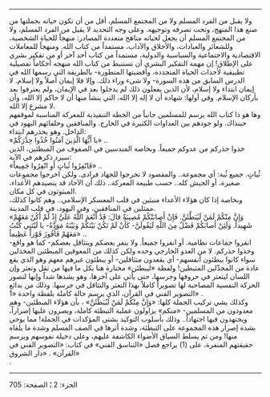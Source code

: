 ------------------------------------------------------------------------

ولا يقبل من الفرد المسلم ولا من المجتمع المسلم، أقل من أن تكون حياته
بجملتها من صنع هذا المنهج، وتحت تصرفه وتوجيهه. وعلى وجه التحديد لا يقبل
من الفرد المسلم، ولا من المجتمع المسلم أن يجعل لحياته مناهج متعددة
المصادر: منهجاً للحياة الشخصية، وللشعائر والعبادات، والأخلاق والآداب،
مستمداً من كتاب الله. ومنهجاً للمعاملات الاقتصادية والاجتماعية والسياسية
والدولية، مستمداً من كتاب أحد آخر أو من تفكير بشري على الإطلاق! إن مهمة
التفكير البشري أن تستنبط من كتاب الله منهجه أحكاماً تفصيلية تطبيقية
لأحداث الحياة المتجددة، وأقضيتها المتطورة- بالطريقة التي رسمها الله في
الدرس السابق من هذه السورة- ولا شيء وراء ذلك. وإلا فلا إيمان أصلاً ولا
إسلام. لا إيمان ابتداء ولا إسلام، لأن الذين يفعلون ذلك لم يدخلوا بعد في
الإيمان، ولم يعترفوا بعد بأركان الإسلام. وفي أولها: شهادة أن لا إله إلا
الله، التي ينشأ منها أن لا حاكم إلا الله، وأن لا مشرع إلا الله.  
وها هو ذا كتاب الله يرسم للمسلمين جانباً من الخطة التنفيذية للمعركة
المناسبة لموقفهم حينذاك. ولو جودهم بين العداوات الكثيرة في الخارج.
والمنافقين وحلفائهم اليهود في الداخل. وهو يحذرهم ابتداء:  
«يا أَيُّهَا الَّذِينَ آمَنُوا خُذُوا حِذْرَكُمْ» ..  
خذوا حذركم من عدوكم جميعاً. وبخاصة المندسين في الصفوف من المبطئين، الذين
سيرد ذكرهم في الآية:  
«فَانْفِرُوا ثُباتٍ أَوِ انْفِرُوا جَمِيعاً» ..  
ثُباتٍ. جميع ثُبة: أي مجموعة.. والمقصود لا تخرجوا للجهاد فرادى. ولكن اخرجوا
مجموعات صغيرة، أو الجيش كله.. حسب طبيعة المعركة.. ذلك أن الآحاد قد
يتصيدهم الأعداء، المبثوثون في كل مكان.  
وبخاصة إذا كان هؤلاء الأعداء منبثين في قلب المعسكر الإسلامي.. وهم كانوا
كذلك، ممثلين في المنافقين، وفي اليهود، في قلب المدينة.  
«وَإِنَّ مِنْكُمْ لَمَنْ لَيُبَطِّئَنَّ. فَإِنْ أَصابَتْكُمْ مُصِيبَةٌ قالَ: قَدْ أَنْعَمَ اللَّهُ عَلَيَّ إِذْ لَمْ أَكُنْ
مَعَهُمْ شَهِيداً. وَلَئِنْ أَصابَكُمْ فَضْلٌ مِنَ اللَّهِ لَيَقُولَنَّ- كَأَنْ لَمْ تَكُنْ بَيْنَكُمْ وَبَيْنَهُ مَوَدَّةٌ-
يا لَيْتَنِي كُنْتُ مَعَهُمْ فَأَفُوزَ فَوْزاً عَظِيماً» ..  
انفروا جماعات نظامية. أو انفروا جميعاً. ولا ينفر بعضكم ويتثاقل بعضكم- كما
هو واقع- وخذوا حذركم. لا من العدو الخارجي وحده ولكن كذلك من المعوقين
المبطئين المخذلين سواء كانوا يبطئون أنفسهم- أي يقعدون متثاقلين- أو
يبطئون غيرهم معهم وهو الذي يقع عادة من المخذّلين المثبطين! ولفظة «ليبطئن»
مختارة هنا بكل ما فيها من ثقل وتعثر وإن اللسان ليتعثر في حروفها وجرسها،
حتى يأتي على آخرها، وهو يشدها شداً وإنها لتصور الحركة النفسية المصاحبة
لها تصويراً كاملاً بهذا التعثر والتثاقل في جرسها. وذلك من بدائع التصوير
الفني في القرآن، الذي يرسم حالة كاملة بلفظة واحدة «1» .  
وكذلك يشي تركيب الجملة كلها: «وَإِنَّ مِنْكُمْ لَمَنْ لَيُبَطِّئَنَّ» ، بأن هؤلاء المبطئين-
وهم معدودون من المسلمين- «منكم» يزاولون عملية التبطئة كاملة، ويصرون
عليها إصراراً، ويجتهدون فيها اجتهاداً.. وذلك بأسلوب التوكيد بشتى المؤكدات
في الجملة! مما يوحي بشدة إصرار هذه المجموعة على التبطئة، وشدة أثرها في
الصف المسلم وشدة ما يلقاه منها! ومن ثم يسلط السياق الأضواء الكاشفة
عليهم، وعلى دخيلة نفوسهم ويرسم حقيقتهم المنفرة، على (1) يراجع فصل
«التناسق الفني» في كتاب: «التصوير الفني في القرآن» . «دار الشروق»  
.

------------------------------------------------------------------------

الجزء: 2 ¦ الصفحة: 705
